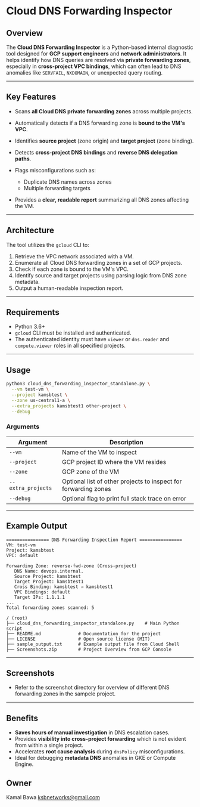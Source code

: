 # Cloud DNS Forwarding Inspector

## Overview

The **Cloud DNS Forwarding Inspector** is a Python-based internal diagnostic tool designed for **GCP support engineers** and **network administrators**. It helps identify how DNS queries are resolved via **private forwarding zones**, especially in **cross-project VPC bindings**, which can often lead to DNS anomalies like `SERVFAIL`, `NXDOMAIN`, or unexpected query routing.

---

## Key Features

* Scans **all Cloud DNS private forwarding zones** across multiple projects.
* Automatically detects if a DNS forwarding zone is **bound to the VM's VPC**.
* Identifies **source project** (zone origin) and **target project** (zone binding).
* Detects **cross-project DNS bindings** and **reverse DNS delegation paths**.
* Flags misconfigurations such as:

  * Duplicate DNS names across zones
  * Multiple forwarding targets
* Provides a **clear, readable report** summarizing all DNS zones affecting the VM.

---

## Architecture

The tool utilizes the `gcloud` CLI to:

1. Retrieve the VPC network associated with a VM.
2. Enumerate all Cloud DNS forwarding zones in a set of GCP projects.
3. Check if each zone is bound to the VM's VPC.
4. Identify source and target projects using parsing logic from DNS zone metadata.
5. Output a human-readable inspection report.

---

## Requirements

* Python 3.6+
* `gcloud` CLI must be installed and authenticated.
* The authenticated identity must have `viewer` or `dns.reader` and `compute.viewer` roles in all specified projects.

---

## Usage

```bash
python3 cloud_dns_forwarding_inspector_standalone.py \
  --vm test-vm \
  --project kamsbtest \
  --zone us-central1-a \
  --extra_projects kamsbtest1 other-project \
  --debug
```

### Arguments

| Argument           | Description                                                     |
| ------------------ | --------------------------------------------------------------- |
| `--vm`             | Name of the VM to inspect                                       |
| `--project`        | GCP project ID where the VM resides                             |
| `--zone`           | GCP zone of the VM                                              |
| `--extra_projects` | Optional list of other projects to inspect for forwarding zones |
| `--debug`          | Optional flag to print full stack trace on error                |

---

## Example Output

```text
================ DNS Forwarding Inspection Report ================
VM: test-vm
Project: kamsbtest
VPC: default

Forwarding Zone: reverse-fwd-zone (Cross-project)
   DNS Name: devops.internal.
   Source Project: kamsbtest
   Target Project: kamsbtest1
   Cross Binding: kamsbtest → kamsbtest1
   VPC Bindings: default
   Target IPs: 1.1.1.1
...
Total forwarding zones scanned: 5
```
```
/ (root)
├── cloud_dns_forwarding_inspector_standalone.py    # Main Python script
├── README.md              # Documentation for the project
├── LICENSE                # Open source license (MIT)
├── sample_output.txt      # Example output file from Cloud Shell
├── Screenshots.zip        # Project Overview from GCP Console

```
---

## Screenshots

- Refer to the screenshot directory for overview of different DNS forwarding zones in the sampele project. 

---

## Benefits

* **Saves hours of manual investigation** in DNS escalation cases.
* Provides **visibility into cross-project forwarding** which is not evident from within a single project.
* Accelerates **root cause analysis** during `dnsPolicy` misconfigurations.
* Ideal for debugging **metadata DNS** anomalies in GKE or Compute Engine.


## Owner

Kamal Bawa [ksbnetworks@gmail.com](mailto:ksbnetworks@gmail.com.com)
